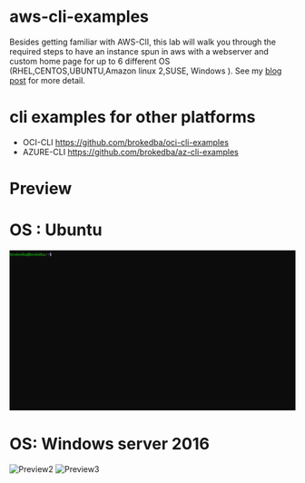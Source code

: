 # aws-cli-examples
 Besides getting familiar with AWS-ClI, this lab will walk you through the required steps to have an instance spun in aws with a webserver and custom home page for up to 6 different OS (RHEL,CENTOS,UBUNTU,Amazon linux 2,SUSE, Windows ). 
See my [blog post](https://brokedba.blogspot.com/2020/09/launch-ec2-instance-with-static-website.html) for more detail.

# cli examples for other platforms
- OCI-CLI https://github.com/brokedba/oci-cli-examples
- AZURE-CLI https://github.com/brokedba/az-cli-examples 
# Preview
 # OS : Ubuntu
![Preview1](https://github.com/brokedba/aws-cli-examples/blob/master/cloud-init/ubuntu_ec2demo.gif?raw=true)
# OS: Windows server 2016
![Preview2](https://brokedba.files.wordpress.com/2020/09/image-5.png?w=1024)
![Preview3](https://brokedba.files.wordpress.com/2020/09/image-6.png?w=1024)
